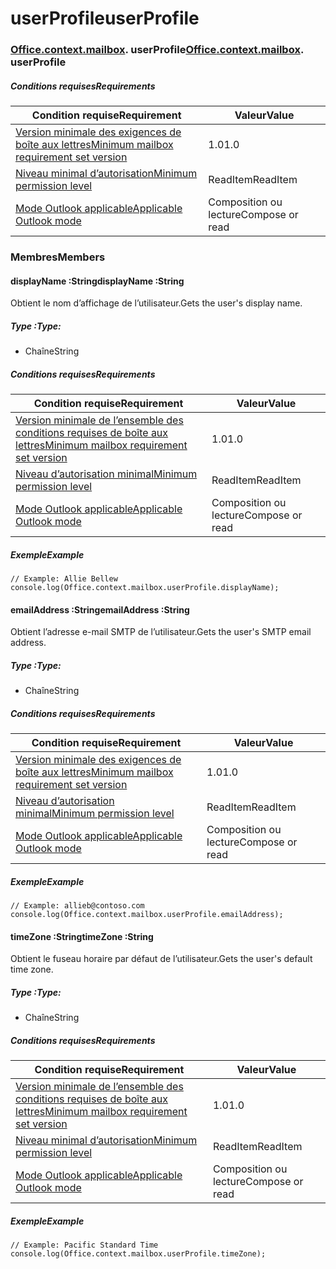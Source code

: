 
# <a name="userprofile"></a><span data-ttu-id="de5b7-101">userProfile</span><span class="sxs-lookup"><span data-stu-id="de5b7-101">userProfile</span></span>

### <span data-ttu-id="de5b7-p101">[Office](Office.md)[.context](Office.context.md)[.mailbox](Office.context.mailbox.md). userProfile</span><span class="sxs-lookup"><span data-stu-id="de5b7-p101">[Office](Office.md)[.context](Office.context.md)[.mailbox](Office.context.mailbox.md). userProfile</span></span>

##### <a name="requirements"></a><span data-ttu-id="de5b7-104">Conditions requises</span><span class="sxs-lookup"><span data-stu-id="de5b7-104">Requirements</span></span>

|<span data-ttu-id="de5b7-105">Condition requise</span><span class="sxs-lookup"><span data-stu-id="de5b7-105">Requirement</span></span>| <span data-ttu-id="de5b7-106">Valeur</span><span class="sxs-lookup"><span data-stu-id="de5b7-106">Value</span></span>|
|---|---|
|[<span data-ttu-id="de5b7-107">Version minimale des exigences de boîte aux lettres</span><span class="sxs-lookup"><span data-stu-id="de5b7-107">Minimum mailbox requirement set version</span></span>](/office/dev/add-ins/reference/requirement-sets/outlook-api-requirement-sets)| <span data-ttu-id="de5b7-108">1.0</span><span class="sxs-lookup"><span data-stu-id="de5b7-108">1.0</span></span>|
|[<span data-ttu-id="de5b7-109">Niveau minimal d’autorisation</span><span class="sxs-lookup"><span data-stu-id="de5b7-109">Minimum permission level</span></span>](https://docs.microsoft.com/outlook/add-ins/understanding-outlook-add-in-permissions)| <span data-ttu-id="de5b7-110">ReadItem</span><span class="sxs-lookup"><span data-stu-id="de5b7-110">ReadItem</span></span>|
|[<span data-ttu-id="de5b7-111">Mode Outlook applicable</span><span class="sxs-lookup"><span data-stu-id="de5b7-111">Applicable Outlook mode</span></span>](https://docs.microsoft.com/outlook/add-ins/#extension-points)| <span data-ttu-id="de5b7-112">Composition ou lecture</span><span class="sxs-lookup"><span data-stu-id="de5b7-112">Compose or read</span></span>|

### <a name="members"></a><span data-ttu-id="de5b7-113">Membres</span><span class="sxs-lookup"><span data-stu-id="de5b7-113">Members</span></span>

####  <a name="displayname-string"></a><span data-ttu-id="de5b7-114">displayName :String</span><span class="sxs-lookup"><span data-stu-id="de5b7-114">displayName :String</span></span>

<span data-ttu-id="de5b7-115">Obtient le nom d’affichage de l’utilisateur.</span><span class="sxs-lookup"><span data-stu-id="de5b7-115">Gets the user's display name.</span></span>

##### <a name="type"></a><span data-ttu-id="de5b7-116">Type :</span><span class="sxs-lookup"><span data-stu-id="de5b7-116">Type:</span></span>

*   <span data-ttu-id="de5b7-117">Chaîne</span><span class="sxs-lookup"><span data-stu-id="de5b7-117">String</span></span>

##### <a name="requirements"></a><span data-ttu-id="de5b7-118">Conditions requises</span><span class="sxs-lookup"><span data-stu-id="de5b7-118">Requirements</span></span>

|<span data-ttu-id="de5b7-119">Condition requise</span><span class="sxs-lookup"><span data-stu-id="de5b7-119">Requirement</span></span>| <span data-ttu-id="de5b7-120">Valeur</span><span class="sxs-lookup"><span data-stu-id="de5b7-120">Value</span></span>|
|---|---|
|[<span data-ttu-id="de5b7-121">Version minimale de l’ensemble des conditions requises de boîte aux lettres</span><span class="sxs-lookup"><span data-stu-id="de5b7-121">Minimum mailbox requirement set version</span></span>](/office/dev/add-ins/reference/requirement-sets/outlook-api-requirement-sets)| <span data-ttu-id="de5b7-122">1.0</span><span class="sxs-lookup"><span data-stu-id="de5b7-122">1.0</span></span>|
|[<span data-ttu-id="de5b7-123">Niveau d’autorisation minimal</span><span class="sxs-lookup"><span data-stu-id="de5b7-123">Minimum permission level</span></span>](https://docs.microsoft.com/outlook/add-ins/understanding-outlook-add-in-permissions)| <span data-ttu-id="de5b7-124">ReadItem</span><span class="sxs-lookup"><span data-stu-id="de5b7-124">ReadItem</span></span>|
|[<span data-ttu-id="de5b7-125">Mode Outlook applicable</span><span class="sxs-lookup"><span data-stu-id="de5b7-125">Applicable Outlook mode</span></span>](https://docs.microsoft.com/outlook/add-ins/#extension-points)| <span data-ttu-id="de5b7-126">Composition ou lecture</span><span class="sxs-lookup"><span data-stu-id="de5b7-126">Compose or read</span></span>|

##### <a name="example"></a><span data-ttu-id="de5b7-127">Exemple</span><span class="sxs-lookup"><span data-stu-id="de5b7-127">Example</span></span>

```
// Example: Allie Bellew
console.log(Office.context.mailbox.userProfile.displayName);
```

####  <a name="emailaddress-string"></a><span data-ttu-id="de5b7-128">emailAddress :String</span><span class="sxs-lookup"><span data-stu-id="de5b7-128">emailAddress :String</span></span>

<span data-ttu-id="de5b7-129">Obtient l’adresse e-mail SMTP de l’utilisateur.</span><span class="sxs-lookup"><span data-stu-id="de5b7-129">Gets the user's SMTP email address.</span></span>

##### <a name="type"></a><span data-ttu-id="de5b7-130">Type :</span><span class="sxs-lookup"><span data-stu-id="de5b7-130">Type:</span></span>

*   <span data-ttu-id="de5b7-131">Chaîne</span><span class="sxs-lookup"><span data-stu-id="de5b7-131">String</span></span>

##### <a name="requirements"></a><span data-ttu-id="de5b7-132">Conditions requises</span><span class="sxs-lookup"><span data-stu-id="de5b7-132">Requirements</span></span>

|<span data-ttu-id="de5b7-133">Condition requise</span><span class="sxs-lookup"><span data-stu-id="de5b7-133">Requirement</span></span>| <span data-ttu-id="de5b7-134">Valeur</span><span class="sxs-lookup"><span data-stu-id="de5b7-134">Value</span></span>|
|---|---|
|[<span data-ttu-id="de5b7-135">Version minimale des exigences de boîte aux lettres</span><span class="sxs-lookup"><span data-stu-id="de5b7-135">Minimum mailbox requirement set version</span></span>](/office/dev/add-ins/reference/requirement-sets/outlook-api-requirement-sets)| <span data-ttu-id="de5b7-136">1.0</span><span class="sxs-lookup"><span data-stu-id="de5b7-136">1.0</span></span>|
|[<span data-ttu-id="de5b7-137">Niveau d’autorisation minimal</span><span class="sxs-lookup"><span data-stu-id="de5b7-137">Minimum permission level</span></span>](https://docs.microsoft.com/outlook/add-ins/understanding-outlook-add-in-permissions)| <span data-ttu-id="de5b7-138">ReadItem</span><span class="sxs-lookup"><span data-stu-id="de5b7-138">ReadItem</span></span>|
|[<span data-ttu-id="de5b7-139">Mode Outlook applicable</span><span class="sxs-lookup"><span data-stu-id="de5b7-139">Applicable Outlook mode</span></span>](https://docs.microsoft.com/outlook/add-ins/#extension-points)| <span data-ttu-id="de5b7-140">Composition ou lecture</span><span class="sxs-lookup"><span data-stu-id="de5b7-140">Compose or read</span></span>|

##### <a name="example"></a><span data-ttu-id="de5b7-141">Exemple</span><span class="sxs-lookup"><span data-stu-id="de5b7-141">Example</span></span>

```
// Example: allieb@contoso.com
console.log(Office.context.mailbox.userProfile.emailAddress);
```

####  <a name="timezone-string"></a><span data-ttu-id="de5b7-142">timeZone :String</span><span class="sxs-lookup"><span data-stu-id="de5b7-142">timeZone :String</span></span>

<span data-ttu-id="de5b7-143">Obtient le fuseau horaire par défaut de l’utilisateur.</span><span class="sxs-lookup"><span data-stu-id="de5b7-143">Gets the user's default time zone.</span></span>

##### <a name="type"></a><span data-ttu-id="de5b7-144">Type :</span><span class="sxs-lookup"><span data-stu-id="de5b7-144">Type:</span></span>

*   <span data-ttu-id="de5b7-145">Chaîne</span><span class="sxs-lookup"><span data-stu-id="de5b7-145">String</span></span>

##### <a name="requirements"></a><span data-ttu-id="de5b7-146">Conditions requises</span><span class="sxs-lookup"><span data-stu-id="de5b7-146">Requirements</span></span>

|<span data-ttu-id="de5b7-147">Condition requise</span><span class="sxs-lookup"><span data-stu-id="de5b7-147">Requirement</span></span>| <span data-ttu-id="de5b7-148">Valeur</span><span class="sxs-lookup"><span data-stu-id="de5b7-148">Value</span></span>|
|---|---|
|[<span data-ttu-id="de5b7-149">Version minimale de l’ensemble des conditions requises de boîte aux lettres</span><span class="sxs-lookup"><span data-stu-id="de5b7-149">Minimum mailbox requirement set version</span></span>](/office/dev/add-ins/reference/requirement-sets/outlook-api-requirement-sets)| <span data-ttu-id="de5b7-150">1.0</span><span class="sxs-lookup"><span data-stu-id="de5b7-150">1.0</span></span>|
|[<span data-ttu-id="de5b7-151">Niveau minimal d’autorisation</span><span class="sxs-lookup"><span data-stu-id="de5b7-151">Minimum permission level</span></span>](https://docs.microsoft.com/outlook/add-ins/understanding-outlook-add-in-permissions)| <span data-ttu-id="de5b7-152">ReadItem</span><span class="sxs-lookup"><span data-stu-id="de5b7-152">ReadItem</span></span>|
|[<span data-ttu-id="de5b7-153">Mode Outlook applicable</span><span class="sxs-lookup"><span data-stu-id="de5b7-153">Applicable Outlook mode</span></span>](https://docs.microsoft.com/outlook/add-ins/#extension-points)| <span data-ttu-id="de5b7-154">Composition ou lecture</span><span class="sxs-lookup"><span data-stu-id="de5b7-154">Compose or read</span></span>|

##### <a name="example"></a><span data-ttu-id="de5b7-155">Exemple</span><span class="sxs-lookup"><span data-stu-id="de5b7-155">Example</span></span>

```
// Example: Pacific Standard Time
console.log(Office.context.mailbox.userProfile.timeZone);
```
